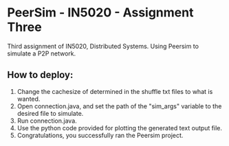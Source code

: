 # PeerSim - IN5020 - Assignment Three
Third assignment of IN5020, Distributed Systems. Using Peersim to simulate a P2P network.   


## How to deploy:
1. Change the cachesize of determined in the shuffle txt files to what is wanted.  
2. Open connection.java, and set the path of the "sim_args" variable to the desired file to simulate.
3. Run connection.java.
4. Use the python code provided for plotting the generated text output file.
5. Congratulations, you successfully ran the Peersim project.


